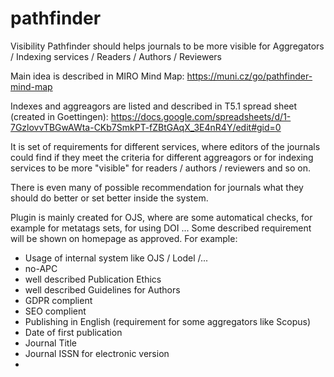 # pathfinder
Visibility Pathfinder should helps journals to be more visible for Aggregators / Indexing services / Readers / Authors / Reviewers

Main idea is described in MIRO Mind Map: https://muni.cz/go/pathfinder-mind-map

Indexes and aggreagors are listed and described in T5.1 spread sheet (created in Goettingen):  https://docs.google.com/spreadsheets/d/1-7GzlovvTBGwAWta-CKb7SmkPT-fZBtGAqX_3E4nR4Y/edit#gid=0

It is set of requirements for different services, where editors of the journals could find if they meet the criteria for different aggreagors or for indexing services to be more "visible" for readers / authors / reviewers and so on.

There is even many of possible recommendation for journals what they should do better or set better inside the system. 

Plugin is mainly created for OJS, where are some automatical checks, for example for metatags sets, for using DOI ...
Some described requirement will be shown on homepage as approved. 
For example:
- Usage of internal system like OJS / Lodel /...
- no-APC
- well described Publication Ethics
- well described Guidelines for Authors
- GDPR complient
- SEO complient
- Publishing in English (requirement for some aggregators like Scopus)
- Date of first publication
- Journal Title
- Journal ISSN for electronic version
- 

